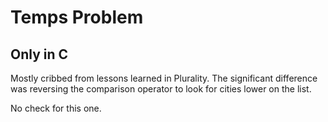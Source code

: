 # Temps Problem

## Only in C

Mostly cribbed from lessons learned in Plurality. The significant difference was
reversing the comparison operator to look for cities lower on the list.

No check for this one.
